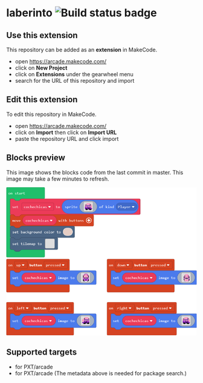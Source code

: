 # laberinto ![Build status badge](https://github.com/enunmardebits/laberinto/workflows/MakeCode/badge.svg)



## Use this extension

This repository can be added as an **extension** in MakeCode.

* open https://arcade.makecode.com/
* click on **New Project**
* click on **Extensions** under the gearwheel menu
* search for the URL of this repository and import

## Edit this extension

To edit this repository in MakeCode.

* open https://arcade.makecode.com/
* click on **Import** then click on **Import URL**
* paste the repository URL and click import

## Blocks preview

This image shows the blocks code from the last commit in master.
This image may take a few minutes to refresh.

![A rendered view of the blocks](https://github.com/enunmardebits/laberinto/raw/master/.makecode/blocks.png)

## Supported targets

* for PXT/arcade
* for PXT/arcade
(The metadata above is needed for package search.)

